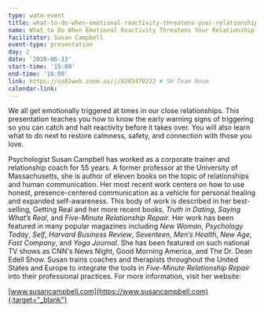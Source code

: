 ```yaml
---
type: watm-event
title: what-to-do-when-emotional-reactivity-threatens-your-relationship-happiness
name: What to Do When Emotional Reactivity Threatens Your Relationship Happiness
facilitator: Susan Campbell
event-type: presentation
day: 2
date: '2020-06-13'
start-time: '15:00'
end-time: '16:00'
link: https://us02web.zoom.us/j/8285470222 # SH Team Room
calendar-link:
---
```


We all get emotionally triggered at times in our close relationships. This presentation teaches you how to know the early warning signs of triggering so you can catch and halt reactivity before it takes over. You will also learn what to do next to restore calmness, safety, and connection with those you love.

Psychologist Susan Campbell has worked as a corporate trainer and relationship coach for 55 years. A former professor at the University of Massachusetts, she is author of eleven books on the topic of relationships and human communication. Her most recent work centers on how to use honest, presence-centered communication as a vehicle for personal healing and expanded self-awareness. This body of work is described in her best-selling, Getting Real and her more recent books, _Truth in Dating_, _Saying What’s Real_, and _Five-Minute Relationship Repair_. Her work has been featured in many popular magazines including _New Woman_, _Psychology Today_, _Self_, _Harvard Business Review_, _Seventeen_, _Men’s Health_, _New Age_, _Fast Company_, and _Yoga Journal_. She has been featured on such national TV shows as CNN's News Night, Good Morning America, and The Dr. Dean Edell Show. Susan trains coaches and therapists throughout the United States and Europe to integrate the tools in _Five-Minute Relationship Repair_ into their professional practices. For more information, visit her website:

[www.susancampbell.com](https://www.susancampbell.com){:target="_blank"}
